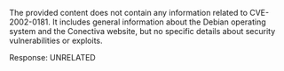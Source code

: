 The provided content does not contain any information related to CVE-2002-0181. It includes general information about the Debian operating system and the Conectiva website, but no specific details about security vulnerabilities or exploits.

Response: UNRELATED